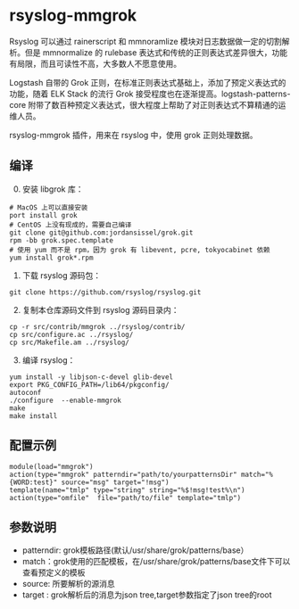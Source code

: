 # rsyslog-mmgrok

Rsyslog 可以通过 rainerscript 和 mmnoramlize 模块对日志数据做一定的切割解析。但是 mmnormalize 的 rulebase 表达式和传统的正则表达式差异很大，功能有局限，而且可读性不高，大多数人不愿意使用。

Logstash 自带的 Grok 正则，在标准正则表达式基础上，添加了预定义表达式的功能，随着 ELK Stack 的流行 Grok 接受程度也在逐渐提高。logstash-patterns-core 附带了数百种预定义表达式，很大程度上帮助了对正则表达式不算精通的运维人员。

rsyslog-mmgrok 插件，用来在 rsyslog 中，使用 grok 正则处理数据。

## 编译

0. 安装 libgrok 库：
```
# MacOS 上可以直接安装
port install grok
# CentOS 上没有现成的，需要自己编译
git clone git@github.com:jordansissel/grok.git
rpm -bb grok.spec.template
# 使用 yum 而不是 rpm，因为 grok 有 libevent, pcre, tokyocabinet 依赖
yum install grok*.rpm
```
1. 下载 rsyslog 源码包：
```
git clone https://github.com/rsyslog/rsyslog.git
```
2. 复制本仓库源码文件到 rsyslog 源码目录内：
```
cp -r src/contrib/mmgrok ../rsyslog/contrib/
cp src/configure.ac ../rsyslog/
cp src/Makefile.am ../rsyslog/
```
3. 编译 rsyslog：
```
yum install -y libjson-c-devel glib-devel
export PKG_CONFIG_PATH=/lib64/pkgconfig/
autoconf
./configure  --enable-mmgrok
make
make install
```

## 配置示例

```
module(load="mmgrok")
action(type="mmgrok" patterndir="path/to/yourpatternsDir" match="%{WORD:test}" source="msg" target="!msg")
template(name="tmlp" type="string" string="%$!msg!test%\n")
action(type="omfile"  file="path/to/file" template="tmlp")
```

## 参数说明
* patterndir: grok模板路径(默认/usr/share/grok/patterns/base）
* match：grok使用的匹配模板，在/usr/share/grok/patterns/base文件下可以查看预定义的模板
* source: 所要解析的源消息
* target : grok解析后的消息为json tree,target参数指定了json tree的root
